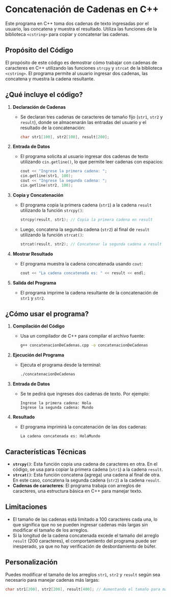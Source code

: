 # Concatenación de Cadenas en C++

Este programa en C++ toma dos cadenas de texto ingresadas por el usuario, las concatena y muestra el resultado. Utiliza las funciones de la biblioteca `<cstring>` para copiar y concatenar las cadenas.

## Propósito del Código

El propósito de este código es demostrar cómo trabajar con cadenas de caracteres en C++ utilizando las funciones `strcpy` y `strcat` de la biblioteca `<cstring>`. El programa permite al usuario ingresar dos cadenas, las concatena y muestra la cadena resultante.

## ¿Qué incluye el código?

1. **Declaración de Cadenas**
   - Se declaran tres cadenas de caracteres de tamaño fijo (`str1`, `str2` y `result`), donde se almacenarán las entradas del usuario y el resultado de la concatenación:
     ```cpp
     char str1[100], str2[100], result[200];
     ```

2. **Entrada de Datos**
   - El programa solicita al usuario ingresar dos cadenas de texto utilizando `cin.getline()`, lo que permite leer cadenas con espacios:
     ```cpp
     cout << "Ingrese la primera cadena: ";
     cin.getline(str1, 100);
     cout << "Ingrese la segunda cadena: ";
     cin.getline(str2, 100);
     ```

3. **Copia y Concatenación**
   - El programa copia la primera cadena (`str1`) a la cadena `result` utilizando la función `strcpy()`:
     ```cpp
     strcpy(result, str1); // Copia la primera cadena en result
     ```
   - Luego, concatena la segunda cadena (`str2`) al final de `result` utilizando la función `strcat()`:
     ```cpp
     strcat(result, str2); // Concatenar la segunda cadena a result
     ```

4. **Mostrar Resultado**
   - El programa muestra la cadena concatenada usando `cout`:
     ```cpp
     cout << "La cadena concatenada es: " << result << endl;
     ```

5. **Salida del Programa**
   - El programa imprime la cadena resultante de la concatenación de `str1` y `str2`.

## ¿Cómo usar el programa?

1. **Compilación del Código**
   - Usa un compilador de C++ para compilar el archivo fuente:
     ```bash
     g++ concatenacionDeCadenas.cpp -o concatenacionDeCadenas
     ```

2. **Ejecución del Programa**
   - Ejecuta el programa desde la terminal:
     ```bash
     ./concatenacionDeCadenas
     ```

3. **Entrada de Datos**
   - Se te pedirá que ingreses dos cadenas de texto. Por ejemplo:
     ```plaintext
     Ingrese la primera cadena: Hola 
     Ingrese la segunda cadena: Mundo
     ```

4. **Resultado**
   - El programa imprimirá la concatenación de las dos cadenas:
     ```plaintext
     La cadena concatenada es: HolaMundo
     ```

## Características Técnicas

- **`strcpy()`**: Esta función copia una cadena de caracteres en otra. En el código, se usa para copiar la primera cadena (`str1`) a la cadena `result`.
- **`strcat()`**: Esta función concatena (agrega) una cadena al final de otra. En este caso, concatena la segunda cadena (`str2`) a la cadena `result`.
- **Cadenas de caracteres**: El programa trabaja con arreglos de caracteres, una estructura básica en C++ para manejar texto.

## Limitaciones

- El tamaño de las cadenas está limitado a 100 caracteres cada una, lo que significa que no se pueden ingresar cadenas más largas sin modificar el tamaño de los arreglos.
- Si la longitud de la cadena concatenada excede el tamaño del arreglo `result` (200 caracteres), el comportamiento del programa puede ser inesperado, ya que no hay verificación de desbordamiento de búfer.

## Personalización

Puedes modificar el tamaño de los arreglos `str1`, `str2` y `result` según sea necesario para manejar cadenas más largas:
```cpp
char str1[200], str2[200], result[400]; // Aumentando el tamaño para manejar cadenas más largas
